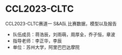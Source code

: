 # CCL2023-CLTC
CCL2023-CLTC赛道一 S&A队 比赛数据，模型以及报告

- 队伍成员：蒋浩辰，刘雨萌，周厚全，乔子恒，章波
- 指导老师：李正华，李辰
- 单位：苏州大学，阿里巴巴达摩院
